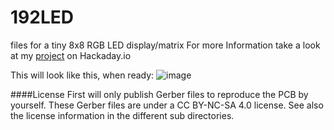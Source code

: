 # 192LED
files for a tiny 8x8 RGB LED display/matrix
For more Information take a look at my [project](https://hackaday.io/project/11300) on Hackaday.io

This will look like this, when ready:
![image](https://cdn.hackaday.io/images/6536411461501878543.png "rendering created with Sketchup and eagleUP")

####License
First  will only publish Gerber files to reproduce the PCB by yourself. These Gerber files are under a CC BY-NC-SA 4.0 license. 
See also the license information in the different sub directories. 